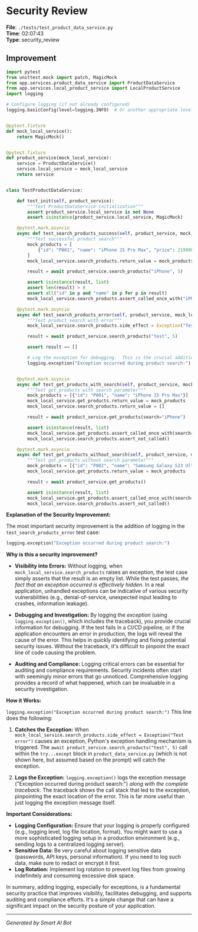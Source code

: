 # Security Review

**File**: `./tests/test_product_data_service.py`  
**Time**: 02:07:43  
**Type**: security_review

## Improvement

```python
import pytest
from unittest.mock import patch, MagicMock
from app.services.product_data_service import ProductDataService
from app.services.local_product_service import LocalProductService
import logging

# Configure logging (if not already configured)
logging.basicConfig(level=logging.INFO)  # Or another appropriate level


@pytest.fixture
def mock_local_service():
    return MagicMock()


@pytest.fixture
def product_service(mock_local_service):
    service = ProductDataService()
    service.local_service = mock_local_service
    return service


class TestProductDataService:

    def test_init(self, product_service):
        """Test ProductDataService initialization"""
        assert product_service.local_service is not None
        assert isinstance(product_service.local_service, MagicMock)

    @pytest.mark.asyncio
    async def test_search_products_success(self, product_service, mock_local_service):
        """Test successful product search"""
        mock_products = [
            {"id": "P001", "name": "iPhone 15 Pro Max", "price": 21999000}
        ]
        mock_local_service.search_products.return_value = mock_products

        result = await product_service.search_products("iPhone", 5)

        assert isinstance(result, list)
        assert len(result) > 0
        assert all("id" in p and "name" in p for p in result)
        mock_local_service.search_products.assert_called_once_with("iPhone", 5)

    @pytest.mark.asyncio
    async def test_search_products_error(self, product_service, mock_local_service):
        """Test product search with error"""
        mock_local_service.search_products.side_effect = Exception("Test error")

        result = await product_service.search_products("test", 5)

        assert result == []

        # Log the exception for debugging.  This is the crucial addition.
        logging.exception("Exception occurred during product search:")


    @pytest.mark.asyncio
    async def test_get_products_with_search(self, product_service, mock_local_service):
        """Test get_products with search parameter"""
        mock_products = [{"id": "P001", "name": "iPhone 15 Pro Max"}]
        mock_local_service.get_products.return_value = mock_products
        mock_local_service.search_products.return_value = []

        result = await product_service.get_products(search="iPhone")

        assert isinstance(result, list)
        mock_local_service.get_products.assert_called_once_with(search="iPhone")
        mock_local_service.search_products.assert_not_called()

    @pytest.mark.asyncio
    async def test_get_products_without_search(self, product_service, mock_local_service):
        """Test get_products without search parameter"""
        mock_products = [{"id": "P002", "name": "Samsung Galaxy S23 Ultra"}]
        mock_local_service.get_products.return_value = mock_products

        result = await product_service.get_products()

        assert isinstance(result, list)
        mock_local_service.get_products.assert_called_once_with(search=None)
        mock_local_service.search_products.assert_not_called()

```

**Explanation of the Security Improvement:**

The most important security improvement is the addition of logging in the `test_search_products_error` test case:

```python
logging.exception("Exception occurred during product search:")
```

**Why is this a security improvement?**

* **Visibility into Errors:**  Without logging, when `mock_local_service.search_products` raises an exception, the test case simply asserts that the result is an empty list.  While the test passes, *the fact that an exception occurred is effectively hidden*.  In a real application, unhandled exceptions can be indicative of various security vulnerabilities (e.g., denial-of-service, unexpected input leading to crashes, information leakage).

* **Debugging and Investigation:**  By logging the *exception* (using `logging.exception()`, which includes the traceback), you provide crucial information for debugging.  If the test fails in a CI/CD pipeline, or if the application encounters an error in production, the logs will reveal the cause of the error.  This helps in quickly identifying and fixing potential security issues.  Without the traceback, it's difficult to pinpoint the exact line of code causing the problem.

* **Auditing and Compliance:**  Logging critical errors can be essential for auditing and compliance requirements.  Security incidents often start with seemingly minor errors that go unnoticed.  Comprehensive logging provides a record of what happened, which can be invaluable in a security investigation.

**How it Works:**

`logging.exception("Exception occurred during product search:")`  This line does the following:

1. **Catches the Exception:** When `mock_local_service.search_products.side_effect = Exception("Test error")` causes an exception, Python's exception handling mechanism is triggered.  The `await product_service.search_products("test", 5)` call within the `try...except` block in `product_data_service.py` (which is not shown here, but assumed based on the prompt) will catch the exception.

2. **Logs the Exception:** `logging.exception()`  logs the exception message ("Exception occurred during product search:") *along with the complete traceback*.  The traceback shows the call stack that led to the exception, pinpointing the exact location of the error. This is far more useful than just logging the exception message itself.

**Important Considerations:**

* **Logging Configuration:** Ensure that your logging is properly configured (e.g., logging level, log file location, format).  You might want to use a more sophisticated logging setup in a production environment (e.g., sending logs to a centralized logging server).
* **Sensitive Data:** Be very careful about logging sensitive data (passwords, API keys, personal information).  If you need to log such data, make sure to redact or encrypt it first.
* **Log Rotation:** Implement log rotation to prevent log files from growing indefinitely and consuming excessive disk space.

In summary, adding logging, especially for exceptions, is a fundamental security practice that improves visibility, facilitates debugging, and supports auditing and compliance efforts.  It's a simple change that can have a significant impact on the security posture of your application.

---
*Generated by Smart AI Bot*
